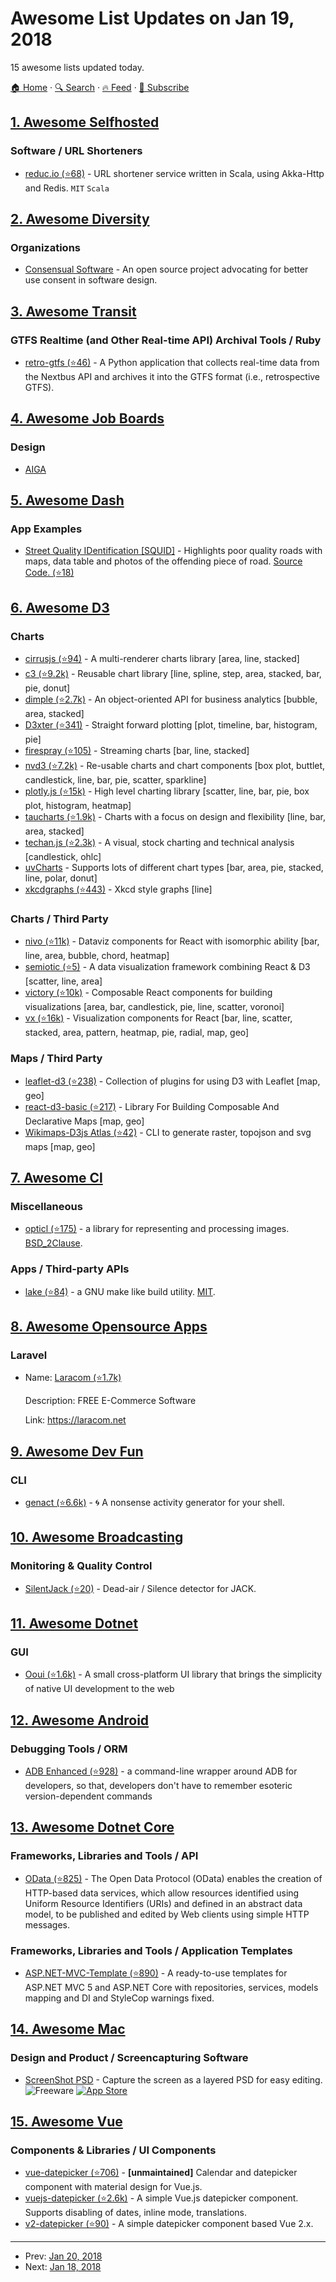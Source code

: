 # Awesome List Updates on Jan 19, 2018

15 awesome lists updated today.

[🏠 Home](/README.md) · [🔍 Search](https://www.trackawesomelist.com/search/) · [🔥 Feed](https://www.trackawesomelist.com/rss.xml) · [📮 Subscribe](https://trackawesomelist.us17.list-manage.com/subscribe?u=d2f0117aa829c83a63ec63c2f&id=36a103854c)



## [1. Awesome Selfhosted](/content/awesome-selfhosted/awesome-selfhosted/README.md)

### Software / URL Shorteners

*   [reduc.io (⭐68)](https://github.com/ziyasal/reducio) - URL shortener service written in Scala, using Akka-Http and Redis. `MIT` `Scala`

## [2. Awesome Diversity](/content/folkswhocode/awesome-diversity/README.md)

### Organizations

*   [Consensual Software](http://consensualsoftware.com/) - An open source project advocating for better use consent in software design.

## [3. Awesome Transit](/content/CUTR-at-USF/awesome-transit/README.md)

### GTFS Realtime (and Other Real-time API) Archival Tools / Ruby

*   [retro-gtfs (⭐46)](https://github.com/SAUSy-Lab/retro-gtfs) - A Python application that collects real-time data from the Nextbus API and archives it into the GTFS format (i.e., retrospective GTFS).

## [4. Awesome Job Boards](/content/tramcar/awesome-job-boards/README.md)

### Design

*   [AIGA](https://designjobs.aiga.org/)

## [5. Awesome Dash](/content/ucg8j/awesome-dash/README.md)

### App Examples

*   [Street Quality IDentification \[SQUID\]](https://squid-syracuse.herokuapp.com/) - Highlights poor quality roads with maps, data table and photos of the offending piece of road. [Source Code. (⭐18)](https://github.com/amyoshino/SQUID-Syracuse-Dashboard)

## [6. Awesome D3](/content/wbkd/awesome-d3/README.md)

### Charts

*   [cirrusjs (⭐94)](https://github.com/planet-os/cirrusjs) - A multi-renderer charts library \[area, line, stacked]
*   [c3 (⭐9.2k)](https://github.com/c3js/c3) - Reusable chart library \[line, spline, step, area, stacked, bar, pie, donut]
*   [dimple (⭐2.7k)](https://github.com/PMSI-AlignAlytics/dimple) - An object-oriented API for business analytics \[bubble, area, stacked]
*   [D3xter (⭐341)](https://github.com/NathanEpstein/D3xter) - Straight forward plotting \[plot, timeline, bar, histogram, pie]
*   [firespray (⭐105)](https://github.com/boundary/firespray) - Streaming charts \[bar, line, stacked]
*   [nvd3 (⭐7.2k)](https://github.com/novus/nvd3) - Re-usable charts and chart components \[box plot, buttlet, candlestick, line, bar, pie, scatter, sparkline]
*   [plotly.js (⭐15k)](https://github.com/plotly/plotly.js/) - High level charting library \[scatter, line, bar, pie, box plot, histogram, heatmap]
*   [taucharts (⭐1.9k)](https://github.com/TargetProcess/tauCharts) - Charts with a focus on design and flexibility \[line, bar, area, stacked]
*   [techan.js (⭐2.3k)](https://github.com/andredumas/techan.js) - A visual, stock charting and technical analysis \[candlestick, ohlc]
*   [uvCharts](https://github.com/imaginea/uvCharts)  - Supports lots of different chart types \[bar, area, pie, stacked, line, polar, donut]
*   [xkcdgraphs (⭐443)](https://github.com/imkevinxu/xkcdgraphs) - Xkcd style graphs \[line]

### Charts / Third Party

*   [nivo (⭐11k)](https://github.com/plouc/nivo) - Dataviz components for React with isomorphic ability \[bar, line, area, bubble, chord, heatmap]
*   [semiotic (⭐5)](https://github.com/emeeks/semiotic) - A data visualization framework combining React & D3 \[scatter, line, area]
*   [victory (⭐10k)](https://github.com/FormidableLabs/victory) - Composable React components for building visualizations \[area, bar, candlestick, pie, line, scatter, voronoi]
*   [vx (⭐16k)](https://github.com/hshoff/vx) - Visualization components for React \[bar, line, scatter, stacked, area, pattern, heatmap, pie, radial, map, geo]

### Maps / Third Party

*   [leaflet-d3 (⭐238)](https://github.com/Asymmetrik/leaflet-d3) - Collection of plugins for using D3 with Leaflet \[map, geo]
*   [react-d3-basic (⭐217)](https://github.com/react-d3/react-d3-basic) - Library For Building Composable And Declarative Maps \[map, geo]
*   [Wikimaps-D3js Atlas (⭐42)](https://github.com/WikimapsAtlas/WikimapsAtlas-generator) - CLI to generate raster, topojson and svg maps \[map, geo]

## [7. Awesome Cl](/content/CodyReichert/awesome-cl/README.md)

### Miscellaneous

*   [opticl (⭐175)](https://github.com/slyrus/opticl) - a library for representing and processing images. [BSD\_2Clause](https://directory.fsf.org/wiki/License:BSD_2Clause).

### Apps / Third-party APIs

*   [lake (⭐84)](https://github.com/takagi/lake) - a GNU make like build utility. [MIT](https://opensource.org/licenses/MIT).

## [8. Awesome Opensource Apps](/content/unicodeveloper/awesome-opensource-apps/README.md)

### Laravel

- Name: [Laracom (⭐1.7k)](https://github.com/jsdecena/laracom)

  Description: FREE E-Commerce Software

  Link: <https://laracom.net>



## [9. Awesome Dev Fun](/content/mislavcimpersak/awesome-dev-fun/README.md)

### CLI

*   [genact (⭐6.6k)](https://github.com/svenstaro/genact) - 🌀 A nonsense activity generator for your shell.

## [10. Awesome Broadcasting](/content/ebu/awesome-broadcasting/README.md)

### Monitoring & Quality Control

*   [SilentJack (⭐20)](https://github.com/njh/silentjack) - Dead-air / Silence detector for JACK.

## [11. Awesome Dotnet](/content/quozd/awesome-dotnet/README.md)

### GUI

*   [Ooui (⭐1.6k)](https://github.com/praeclarum/Ooui) - A small cross-platform UI library that brings the simplicity of native UI development to the web

## [12. Awesome Android](/content/JStumpp/awesome-android/README.md)

### Debugging Tools / ORM

*   [ADB Enhanced (⭐928)](https://github.com/ashishb/adb-enhanced) - a command-line wrapper around ADB for developers, so that, developers don't have to remember esoteric version-dependent commands

## [13. Awesome Dotnet Core](/content/thangchung/awesome-dotnet-core/README.md)

### Frameworks, Libraries and Tools / API

*   [OData (⭐825)](https://github.com/OData/WebApi/tree/feature/netcore) - The Open Data Protocol (OData) enables the creation of HTTP-based data services, which allow resources identified using Uniform Resource Identifiers (URIs) and defined in an abstract data model, to be published and edited by Web clients using simple HTTP messages.

### Frameworks, Libraries and Tools / Application Templates

*   [ASP.NET-MVC-Template (⭐890)](https://github.com/NikolayIT/ASP.NET-MVC-Template) - A ready-to-use templates for ASP.NET MVC 5 and ASP.NET Core with repositories, services, models mapping and DI and StyleCop warnings fixed.

## [14. Awesome Mac](/content/jaywcjlove/awesome-mac/README.md)

### Design and Product / Screencapturing Software

*   [ScreenShot PSD](http://txtlabs.com/) - Capture the screen as a layered PSD for easy editing. ![Freeware](https://jaywcjlove.github.io/sb/ico/min-free.svg "Freeware") [![App Store](https://jaywcjlove.github.io/sb/ico/min-app-store.svg "App Store Software")](https://itunes.apple.com/us/app/screenshot-psd/id489880259)

## [15. Awesome Vue](/content/vuejs/awesome-vue/README.md)

### Components & Libraries / UI Components

*   [vue-datepicker (⭐706)](https://github.com/hilongjw/vue-datepicker) - **\[unmaintained]** Calendar and datepicker component with material design for Vue.js.
*   [vuejs-datepicker (⭐2.6k)](https://github.com/charliekassel/vuejs-datepicker) - A simple Vue.js datepicker component. Supports disabling of dates, inline mode, translations.
*   [v2-datepicker (⭐90)](https://github.com/dwqs/v2-datepicker) - A simple datepicker component based Vue 2.x.

---

- Prev: [Jan 20, 2018](/content/2018/01/20/README.md)
- Next: [Jan 18, 2018](/content/2018/01/18/README.md)